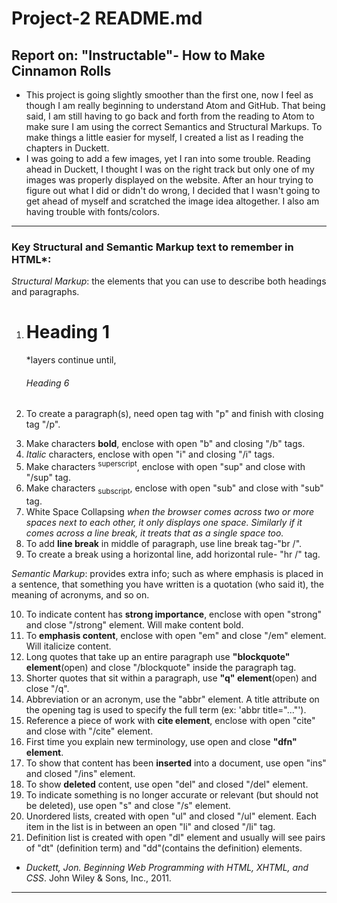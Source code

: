 # Project-2 README.md
## Report on: "Instructable"- How to Make Cinnamon Rolls
*  This project is going slightly smoother than the first one, now I feel as though I am really beginning to understand Atom and GitHub. That being said, I am still having to go back and forth from the reading to Atom to make sure I am using the correct Semantics and Structural Markups. To make things a little easier for myself, I created a list as I reading the chapters in Duckett.
*  I was going to add a few images, yet I ran into some trouble. Reading ahead in Duckett, I thought I was on the right track but only one of my images was properly displayed on the website. After an hour trying to figure out what I did or didn't do wrong, I decided that I wasn't going to get ahead of myself and scratched the image idea altogether. I also am having trouble with fonts/colors.

---
### Key Structural and Semantic Markup text to remember in HTML*:
*Structural Markup*: the elements that you can use to describe both headings and paragraphs.
  1. <h1>Heading 1</h1> *layers continue until, <h6>Heading 6</h6>
  2. <p>To create a paragraph(s), need open tag with "p" and finish with closing tag "/p". </p>
  3. Make characters **bold**, enclose with open "b" and closing "/b" tags.
  4. *Italic* characters, enclose with open "i" and closing "/i" tags.
  5. Make characters <sup>superscript</sup>, enclose with open "sup" and close with "/sup" tag.
  6. Make characters <sub>subscript</sub>, enclose with open "sub" and close with "sub" tag.
  7. White Space Collapsing <dfn>when the browser comes across two or more spaces next to each other, it only displays one space. Similarly if it comes across a line break, it treats that as a single space too.</dfn>
  8. To add **line break** in middle of paragraph, use line break tag-"br /".
  9. To create a break using a horizontal line, add horizontal rule- "hr /" tag.

  *Semantic Markup*: provides extra info; such as where emphasis is placed in a sentence, that something you have written is a quotation (who said it), the meaning of acronyms, and so on.

  10. To indicate content has **strong importance**, enclose with open "strong" and close "/strong" element. Will make content bold.
  11. To **emphasis content**, enclose with open "em" and close "/em" element. Will italicize content.
  12. Long quotes that take up an entire paragraph use **"blockquote" element**(open) and close "/blockquote" inside the paragraph tag.
  13. Shorter quotes that sit within a paragraph, use **"q" element**(open) and close "/q".
  14. Abbreviation or an acronym, use the "abbr" element. A title attribute on the opening tag is used to specify the full term (ex: 'abbr title="..."').
  15. Reference a piece of work with **cite element**, enclose with open "cite" and close with "/cite" element.
  16. First time you explain new terminology, use open and close **"dfn" element**.
  17. To show that content has been **inserted** into a document, use open "ins" and closed "/ins" element.
  18. To show **deleted** content, use open "del" and closed "/del" element.
  19. To indicate something is no longer accurate or relevant (but should not be deleted), use open "s" and close "/s" element.
  20. Unordered lists, created with open "ul" and closed "/ul" element. Each item in the list is in between an open "li" and closed "/li" tag.
  21. Definition list is created with open "dl" element and usually will see pairs of "dt" (definition term) and "dd"(contains the definition) elements.

  * *Duckett, Jon. Beginning Web Programming with HTML, XHTML, and CSS*. John Wiley & Sons, Inc., 2011.

  ---

